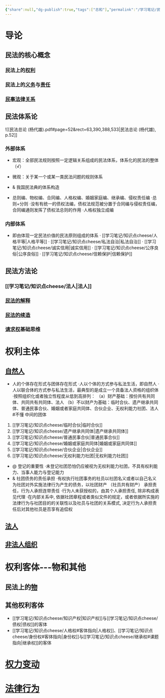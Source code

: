 ```yaml
---
{"share":null,"dg-publish":true,"tags":["总和"],"permalink":"/学习笔记/民法总论/民总袋熊/","dgPassFrontmatter":true}
---
```



# 导论
## 民法的核心概念
### 民法上的[权利](/学习笔记/知识点cheese/权利)

### 民法上的[义务](/学习笔记/知识点cheese/义务.md)与[责任](/学习笔记/知识点cheese/责任.md)

### [民事法律关系](/学习笔记/知识点cheese/民事法律关系.md)
## 民法体系论
![[民法总论 (杨代雄).pdf#page=52&rect=63,390,388,533|民法总论 (杨代雄), p.52]]
### 外部体系
- 宏观：全部民法规则按照一定逻辑关系组成的民法体系，体系化的民法的整体（√）
- 微观：关于某一个或某一类民法问题的规则体系

- & 我国民法典的体系构造
- 总则编、物权编、合同编、人格权编、婚姻家庭编、继承编、侵权责任编
·总则+分则
·没有有统一的债权法编，债权法规范被分置于合同编与侵权责任编，合同编通则发挥了债权法总则的作用
·人格权独立成编

### 内部体系
- 即由体现一定民法价值的民法原则组成的体系
· [[学习笔记/知识点cheese/人格平等\|人格平等]]
· [[学习笔记/知识点cheese/私法自治\|私法自治]]
· [[学习笔记/知识点cheese/诚实信用\|诚实信用]]
· [[学习笔记/知识点cheese/公序良俗\|公序良俗]]
· [[学习笔记/知识点cheese/信赖保护\|信赖保护]]
## 民法方法论
### [[学习笔记/知识点cheese/法人\|法人]]
### [民法的解释](民法的解释.md)
### [民法的续造](民法的续造.md)
### [请求权](请求权.md)基础思维
# 权利主体
## [自然人](自然人.md)
- 人的个体存在形式与团体存在形式
·人以个体的方式参与私法生活，即自然人
·人以联合体的方式参与私法生活，最典型的是成立一个具备法人资格的组织体
·按照组织化或者独立性程度从低到高排列：
（a）财产基础：按份共有共同体、共同共有共同体、法人
（b）不以财产为基础：临时合伙、遗产继承共同体、普通民事合伙、婚姻或者家庭共同体、合伙企业、无权利能力社团、法人 #不懂
中间的团体
1. [[学习笔记/知识点cheese/临时合伙\|临时合伙]]
2. [[学习笔记/知识点cheese/遗产继承共同体\|遗产继承共同体]]
3. [[学习笔记/知识点cheese/普通民事合伙\|普通民事合伙]]
4. [[学习笔记/知识点cheese/婚姻或家庭共同体\|婚姻或家庭共同体]]
5. [[学习笔记/知识点cheese/合伙企业\|合伙企业]]
6. [[学习笔记/知识点cheese/无权利能力社团\|无权利能力社团]]
- @ 登记的重要性
·未登记社团恐怕仍应被视为无权利能力社团，不具有权利能力、当事人能力与登记能力
- & 社团债务的责任承担
·有权执行社团事务的社员以社团名义或者以自己名义为社团对外实施法律行为产生的债务，以社团财产 （社员共有财产） 承担责任，行为人承担连带责任
·行为人未获授权的，由其个人承担责任, 除非构成表见代理
·在内部关系中, 依据社团章程或者类似文件的规定，或者依据所实施的法律行为与社团目的的关联性以及社员与社团的关系模式, 决定行为人承担责任后对其他社员是否享有追偿权
## [法人](法人.md)
## [非法人组织](非法人组织.md)

# 权利客体---物和其他
## 民法上的[物](物.md)

## 其他权利客体
- [[学习笔记/知识点cheese/知识产权\|知识产权]]与[[学习笔记/知识点cheese/债权\|债权]]的客体 
- [[学习笔记/知识点cheese/人格权#客体指向\|人格权]]、[[学习笔记/知识点cheese/身份权#客体指向\|身份权]]与[[学习笔记/知识点cheese/继承权#课题指向\|继承权]]的客体
# [权力变动](权力变动.md)
# [法律行为](法律行为.md)
